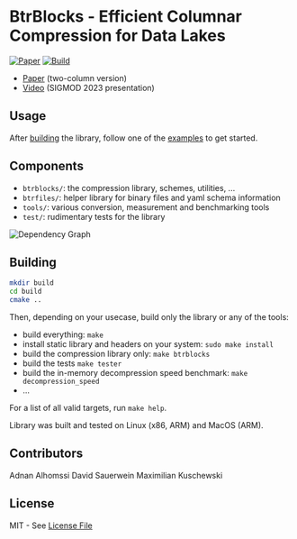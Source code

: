 # BtrBlocks - Efficient Columnar Compression for Data Lakes

[![Paper](https://img.shields.io/badge/paper-SIGMOD%202023-green)](https://bit.ly/btrblocks)
[![Build](https://github.com/maxi-k/btrblocks/actions/workflows/test.yml/badge.svg?event=push)](https://github.com/maxi-k/btrblocks/actions/workflows/test.yml)

- [Paper](https://bit.ly/btrblocks) (two-column version)
- [Video](https://dl.acm.org/doi/10.1145/3589263) (SIGMOD 2023 presentation)

## Usage

After [building](#building) the library, follow one of the [examples](./tools/examples) to get started.

## Components

- `btrblocks/`: the compression library, schemes, utilities, ...
- `btrfiles/`: helper library for binary files and yaml schema information
- `tools/`: various conversion, measurement and benchmarking tools
- `test/`: rudimentary tests for the library

![Dependency Graph](./doc/dependencies.svg)

## Building

``` sh
mkdir build 
cd build
cmake ..
```

Then, depending on your usecase, build only the library or any of the tools:
- build everything: `make`
- install static library and headers on your system: `sudo make install`
- build the compression library only: `make btrblocks`
- build the tests `make tester`
- build the in-memory decompression speed benchmark: `make decompression_speed`
- ...

For a list of all valid targets, run `make help`.

Library was built and tested on Linux (x86, ARM) and MacOS (ARM).

## Contributors

Adnan Alhomssi
David Sauerwein
Maximilian Kuschewski

## License

MIT - See [License File](LICENSE)
